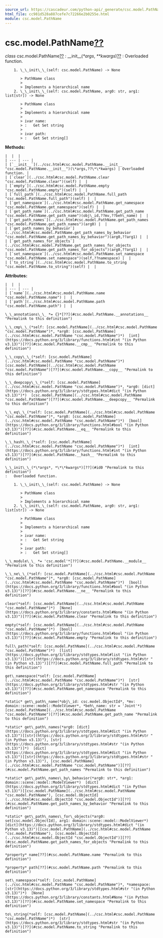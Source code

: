 ```yaml
---
source_url: https://cascadeur.com/python-api/_generate/csc.model.PathName.html
html_file: cc981d528a887cefe7c72266e2b0255e.html
module: csc.model.PathName
---
```


# csc.model.PathName[??](#csc-model-pathname "Permalink to this heading")

*class* csc.model.PathName[??](#csc.model.PathName "Permalink to this definition")
:   \_\_init\_\_(*\*args*, *\*\*kwargs*)[??](#csc.model.PathName.__init__ "Permalink to this definition")
    :   Overloaded function.

        1. \_\_init\_\_(self: csc.model.PathName) -> None

           > PathName class
           >
           > Implements a hierarchical name
        2. \_\_init\_\_(self: csc.model.PathName, arg0: str, arg1: list[str]) -> None

           > PathName class
           >
           > Implements a hierarchical name
           >
           > ivar name:
           > :   Get Set string
           >
           > ivar path:
           > :   Get Set string[]

    
**Methods:**

    |  |  |
    | --- | --- |
    | [`__init__`](../csc.html#csc.model.PathName.__init__ "csc.model.PathName.__init__")(\*args,??\*\*kwargs) | Overloaded function. |
    | [`clear`](../csc.html#csc.model.PathName.clear "csc.model.PathName.clear")(self) |  |
    | [`empty`](../csc.html#csc.model.PathName.empty "csc.model.PathName.empty")(self) |  |
    | [`full_path`](../csc.html#csc.model.PathName.full_path "csc.model.PathName.full_path")(self) |  |
    | [`get_namespace`](../csc.html#csc.model.PathName.get_namespace "csc.model.PathName.get_namespace")(self) |  |
    | [`get_path_name`](../csc.html#csc.model.PathName.get_path_name "csc.model.PathName.get_path_name")(obj\_id,??mv,??beh\_name) |  |
    | [`get_path_names`](../csc.html#csc.model.PathName.get_path_names "csc.model.PathName.get_path_names")(arg0) |  |
    | [`get_path_names_by_behavior`](../csc.html#csc.model.PathName.get_path_names_by_behavior "csc.model.PathName.get_path_names_by_behavior")(arg0,??arg1) |  |
    | [`get_path_names_for_objects`](../csc.html#csc.model.PathName.get_path_names_for_objects "csc.model.PathName.get_path_names_for_objects")(arg0,??arg1) |  |
    | [`set_namespace`](../csc.html#csc.model.PathName.set_namespace "csc.model.PathName.set_namespace")(self,??namespace) |  |
    | [`to_string`](../csc.html#csc.model.PathName.to_string "csc.model.PathName.to_string")(self) |  |

    
**Attributes:**

    |  |  |
    | --- | --- |
    | [`name`](../csc.html#csc.model.PathName.name "csc.model.PathName.name") |  |
    | [`path`](../csc.html#csc.model.PathName.path "csc.model.PathName.path") |  |

    \_\_annotations\_\_ *= {}*[??](#csc.model.PathName.__annotations__ "Permalink to this definition")

    \_\_cmp\_\_(*self: [csc.model.PathName](../csc.html#csc.model.PathName "csc.model.PathName")*, *arg0: [csc.model.PathName](../csc.html#csc.model.PathName "csc.model.PathName")*)  [int](https://docs.python.org/3/library/functions.html#int "(in Python v3.13)")[??](#csc.model.PathName.__cmp__ "Permalink to this definition")

    \_\_copy\_\_(*self: [csc.model.PathName](../csc.html#csc.model.PathName "csc.model.PathName")*)  [csc.model.PathName](../csc.html#csc.model.PathName "csc.model.PathName")[??](#csc.model.PathName.__copy__ "Permalink to this definition")

    \_\_deepcopy\_\_(*self: [csc.model.PathName](../csc.html#csc.model.PathName "csc.model.PathName")*, *arg0: [dict](https://docs.python.org/3/library/stdtypes.html#dict "(in Python v3.13)")*)  [csc.model.PathName](../csc.html#csc.model.PathName "csc.model.PathName")[??](#csc.model.PathName.__deepcopy__ "Permalink to this definition")

    \_\_eq\_\_(*self: [csc.model.PathName](../csc.html#csc.model.PathName "csc.model.PathName")*, *arg0: [csc.model.PathName](../csc.html#csc.model.PathName "csc.model.PathName")*)  [bool](https://docs.python.org/3/library/functions.html#bool "(in Python v3.13)")[??](#csc.model.PathName.__eq__ "Permalink to this definition")

    \_\_hash\_\_(*self: [csc.model.PathName](../csc.html#csc.model.PathName "csc.model.PathName")*)  [int](https://docs.python.org/3/library/functions.html#int "(in Python v3.13)")[??](#csc.model.PathName.__hash__ "Permalink to this definition")

    \_\_init\_\_(*\*args*, *\*\*kwargs*)[??](#id0 "Permalink to this definition")
    :   Overloaded function.

        1. \_\_init\_\_(self: csc.model.PathName) -> None

           > PathName class
           >
           > Implements a hierarchical name
        2. \_\_init\_\_(self: csc.model.PathName, arg0: str, arg1: list[str]) -> None

           > PathName class
           >
           > Implements a hierarchical name
           >
           > ivar name:
           > :   Get Set string
           >
           > ivar path:
           > :   Get Set string[]

    \_\_module\_\_ *= 'csc.model'*[??](#csc.model.PathName.__module__ "Permalink to this definition")

    \_\_ne\_\_(*self: [csc.model.PathName](../csc.html#csc.model.PathName "csc.model.PathName")*, *arg0: [csc.model.PathName](../csc.html#csc.model.PathName "csc.model.PathName")*)  [bool](https://docs.python.org/3/library/functions.html#bool "(in Python v3.13)")[??](#csc.model.PathName.__ne__ "Permalink to this definition")

    clear(*self: [csc.model.PathName](../csc.html#csc.model.PathName "csc.model.PathName")*)  [None](https://docs.python.org/3/library/constants.html#None "(in Python v3.13)")[??](#csc.model.PathName.clear "Permalink to this definition")

    empty(*self: [csc.model.PathName](../csc.html#csc.model.PathName "csc.model.PathName")*)  [bool](https://docs.python.org/3/library/functions.html#bool "(in Python v3.13)")[??](#csc.model.PathName.empty "Permalink to this definition")

    full\_path(*self: [csc.model.PathName](../csc.html#csc.model.PathName "csc.model.PathName")*)  [list](https://docs.python.org/3/library/stdtypes.html#list "(in Python v3.13)")[[str](https://docs.python.org/3/library/stdtypes.html#str "(in Python v3.13)")][??](#csc.model.PathName.full_path "Permalink to this definition")

    get\_namespace(*self: [csc.model.PathName](../csc.html#csc.model.PathName "csc.model.PathName")*)  [str](https://docs.python.org/3/library/stdtypes.html#str "(in Python v3.13)")[??](#csc.model.PathName.get_namespace "Permalink to this definition")

    *static* get\_path\_name(*obj\_id: csc.model.ObjectId*, *mv: domain::scene::model::ModelViewer*, *beh\_name: str = 'Joint'*)  [csc.model.PathName](../csc.html#csc.model.PathName "csc.model.PathName")[??](#csc.model.PathName.get_path_name "Permalink to this definition")

    *static* get\_path\_names(*arg0: [dict](https://docs.python.org/3/library/stdtypes.html#dict "(in Python v3.13)")[[str](https://docs.python.org/3/library/stdtypes.html#str "(in Python v3.13)"), [str](https://docs.python.org/3/library/stdtypes.html#str "(in Python v3.13)")]*)  [dict](https://docs.python.org/3/library/stdtypes.html#dict "(in Python v3.13)")[[str](https://docs.python.org/3/library/stdtypes.html#str "(in Python v3.13)"), [csc.model.PathName](../csc.html#csc.model.PathName "csc.model.PathName")][??](#csc.model.PathName.get_path_names "Permalink to this definition")

    *static* get\_path\_names\_by\_behavior(*arg0: str*, *arg1: domain::scene::model::ModelViewer*)  [dict](https://docs.python.org/3/library/stdtypes.html#dict "(in Python v3.13)")[[csc.model.PathName](../csc.html#csc.model.PathName "csc.model.PathName"), [csc.model.ObjectId](../csc.html#csc.model.ObjectId "csc.model.ObjectId")][??](#csc.model.PathName.get_path_names_by_behavior "Permalink to this definition")

    *static* get\_path\_names\_for\_objects(*arg0: set[csc.model.ObjectId], arg1: domain::scene::model::ModelViewer*)  [dict](https://docs.python.org/3/library/stdtypes.html#dict "(in Python v3.13)")[[csc.model.PathName](../csc.html#csc.model.PathName "csc.model.PathName"), [csc.model.ObjectId](../csc.html#csc.model.ObjectId "csc.model.ObjectId")][??](#csc.model.PathName.get_path_names_for_objects "Permalink to this definition")

    *property* name[??](#csc.model.PathName.name "Permalink to this definition")

    *property* path[??](#csc.model.PathName.path "Permalink to this definition")

    set\_namespace(*self: [csc.model.PathName](../csc.html#csc.model.PathName "csc.model.PathName")*, *namespace: [str](https://docs.python.org/3/library/stdtypes.html#str "(in Python v3.13)")*)  [None](https://docs.python.org/3/library/constants.html#None "(in Python v3.13)")[??](#csc.model.PathName.set_namespace "Permalink to this definition")

    to\_string(*self: [csc.model.PathName](../csc.html#csc.model.PathName "csc.model.PathName")*)  [str](https://docs.python.org/3/library/stdtypes.html#str "(in Python v3.13)")[??](#csc.model.PathName.to_string "Permalink to this definition")